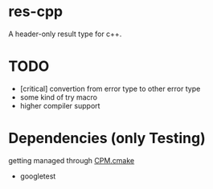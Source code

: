 # res-cpp
A header-only result type for c++.

# TODO
- [critical] convertion from error type to other error type
- some kind of try macro
- higher compiler support

# Dependencies (only Testing)
getting managed through [CPM.cmake](https://github.com/cpm-cmake/CPM.cmake)

- googletest
